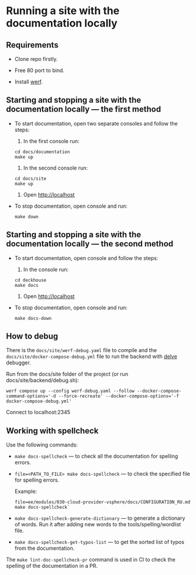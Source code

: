 # Running a site with the documentation locally

## Requirements

- Clone repo firstly.

- Free 80 port to bind.

- Install [werf](https://werf.io/getting_started/).

## Starting and stopping a site with the documentation locally — the first method

- To start documentation, open two separate consoles and follow the steps:

  1. In the first console run:

   ```shell
   cd docs/documentation
   make up
   ```

  1. In the second console run:

   ```shell
   cd docs/site
   make up
   ```

  1. Open <http://localhost>

- To stop documentation, open console and run:

  ```shell
  make down
  ```

## Starting and stopping a site with the documentation locally — the second method

- To start documentation, open console and follow the steps:

  1. In the console run:

   ```shell
   cd deckhouse
   make docs
   ```

  1. Open <http://localhost>

- To stop documentation, open console and run:

  ```shell
  make docs-down
  ```

## How to debug

There is the `docs/site/werf-debug.yaml` file to compile and the `docs/site/docker-compose-debug.yml` file to run the backend with [delve](https://github.com/go-delve/delve) debugger.

Run from the docs/site folder of the project (or run docs/site/backend/debug.sh):

```shell
werf compose up --config werf-debug.yaml --follow --docker-compose-command-options='-d --force-recreate' --docker-compose-options='-f docker-compose-debug.yml'
```

Connect to localhost:2345

## Working with spellcheck

Use the following commands:
- `make docs-spellcheck` — to check all the documentation for spelling errors.
- `file=<PATH_TO_FILE> make docs-spellcheck` — to check the specified file for spelling errors.

  Example:

  ```shell
  file=ee/modules/030-cloud-provider-vsphere/docs/CONFIGURATION_RU.md make docs-spellcheck`
  ```

- `make docs-spellcheck-generate-dictionary` — to generate a dictionary of words. Run it after adding new words to the tools/spelling/wordlist file.
- `make docs-spellcheck-get-typos-list` — to get the sorted list of typos from the documentation.

The `make lint-doc-spellcheck-pr` command is used in CI to check the spelling of the documentation in a PR.
